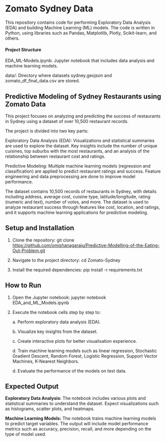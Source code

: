 # Zomato Sydney Data

This repository contains code for performing Exploratory Data Analysis (EDA) and building Machine Learning (ML) models. The code is written in Python, using libraries such as Pandas, Matplotlib, Plotly, Scikit-learn, and others.

#### Project Structure
EDA_ML-Models.ipynb: Jupyter notebook that includes data analysis and machine learning models.

data/: Directory where datasets sydney.geojson and zomato_df_final_data.csv are stored.

## Predictive Modeling of Sydney Restaurants using Zomato Data

This project focuses on analyzing and predicting the success of restaurants in Sydney using a dataset of over 10,500 restaurant records. 

The project is divided into two key parts:

Exploratory Data Analysis (EDA): Visualizations and statistical summaries are used to explore the dataset. Key insights include the number of unique cuisines, top suburbs with the most restaurants, and an analysis of the relationship between restaurant cost and ratings.

Predictive Modeling: Multiple machine learning models (regression and classification) are applied to predict restaurant ratings and success. Feature engineering and data preprocessing are done to improve model performance.

The dataset contains 10,500 records of restaurants in Sydney, with details including address, average cost, cuisine type, latitude/longitude, rating (numeric and text), number of votes, and more. The dataset is used to analyze restaurant success through features like cost, location, and ratings, and it supports machine learning applications for predictive modeling.

## Setup and Installation
1. Clone the repository:
git clone https://github.com/omishanagaraju/Predictive-Modelling-of-the-Eating-Out-Problem.git
2. Navigate to the project directory:
cd Zomato-Sydney

3. Install the required dependencies:
pip install -r requirements.txt

## How to Run
1. Open the Jupyter notebook:
jupyter notebook EDA_and_ML_Models.ipynb

2. Execute the notebook cells step by step to:
   
   a. Perform exploratory data analysis (EDA).

   b. Visualize key insights from the dataset.
   
   c. Create interactive plots for better visualisation experience.

   d. Train machine learning models such as linear regression, Stochastic Gradient Descent, Random Forest, Logistic Regression, Support Vector Machines, K-Nearest Neighbors.

   d. Evaluate the performance of the models on test data.

## Expected Output
**Exploratory Data Analysis:** The notebook includes various plots and statistical summaries to understand the dataset. Expect visualizations such as histograms, scatter plots, and heatmaps.

**Machine Learning Models:** The notebook trains machine learning models to predict target variables. The output will include model performance metrics such as accuracy, precision, recall, and more depending on the type of model used.

